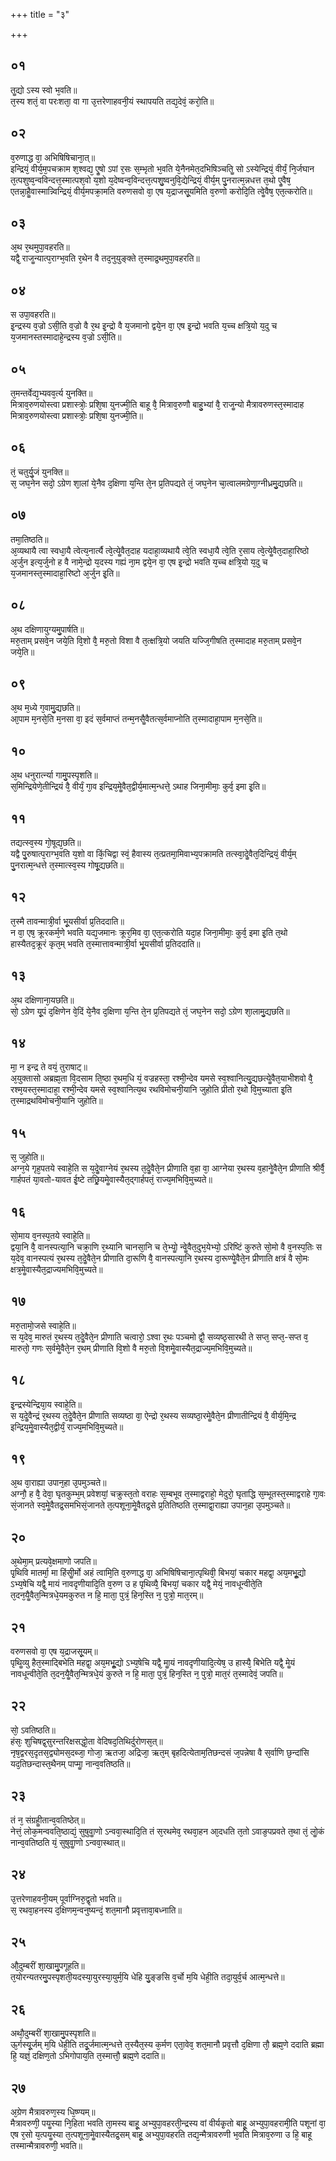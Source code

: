 +++
title = "३"

+++
## ०१
तॗद्यो ऽस्य स्वो भ᳘वति॥  
त᳘स्य शतं᳘ वा परःशता᳘ वा गा उ᳘त्तरेणाहवनी᳘यं स्थापयति तद्य᳘देवं᳘ करो᳘ति॥  
## ०२
व᳘रुणाद्ध वा᳘ अभिषिषिचाना᳘त्॥  
इन्द्रियं᳘ वीर्य᳘म᳘पचक्राम श᳘श्वद्य᳘ एॗषो ऽपां र᳘सः स᳘म्भृतो भ᳘वति ये᳘नैनमेत᳘दभिषिञ्चतिॗ सो ऽस्येन्द्रियं᳘ वीर्यं᳘ नि᳘र्जघान त᳘त्पशुष्व᳘न्वविन्दत्त᳘स्मात्पश᳘वो य᳘शो य᳘देष्वन्व᳘विन्दत्त᳘त्पशु᳘ष्वनुवि᳘द्येन्द्रियं᳘ वीर्य᳘म् पु᳘नरात्म᳘न्नधत्त त᳘थो एॗवैष᳘ एतन्ना᳘हैॗवास्मान्न्विन्द्रियं᳘ वीर्य᳘मपक्रा᳘मति वरुणसवो वा᳘ एष य᳘द्राजसू᳘यमिति व᳘रुणो करोदि᳘ति त्वेॗवैष᳘ एत᳘त्करोति॥  
## ०३
अ᳘थ र᳘थमुपा᳘वहरति॥  
यद्वै᳘ राजॗन्यात्प᳘राग्भ᳘वति र᳘थेन वै तद᳘नुयुङ्क्ते त᳘स्माद्र᳘थमुपा᳘वहरति॥  
## ०४
स उपा᳘वहरति॥  
इ᳘न्द्रस्य व᳘ज्रो ऽसी᳘ति व᳘ज्रो वै र᳘थ इ᳘न्द्रो वै य᳘जमानो द्वये᳘न वा᳘ एष इ᳘न्द्रो भवति य᳘च्च क्षत्रि᳘यो य᳘दु च य᳘जमानस्तस्मादाहे᳘न्द्रस्य व᳘ज्रो ऽसी᳘ति॥  
## ०५
त᳘मन्तर्वेद्य᳘भ्यवव᳘र्त्य युनक्ति॥  
मित्राव᳘रुणयोस्त्वा प्रशास्त्रोः᳘ प्रशि᳘षा युनज्मी᳘ति बाहू वै᳘ मित्राव᳘रुणौ बाहु᳘भ्यां वै᳘ राजॗन्यो मैत्रावरुणस्त᳘स्मादाह मित्राव᳘रुणयोस्त्वा प्रशास्त्रोः᳘ प्रशि᳘षा युनज्मी᳘ति॥  
## ०६
तं᳘ चतुर्यु᳘जं युनक्ति॥  
स᳘ जघ᳘नेन सदो᳘ ऽग्रेण शा᳘लां ये᳘नैव द᳘क्षिणा य᳘न्ति ते᳘न प्र᳘तिपद्यते तं᳘ जघ᳘नेन चा᳘त्वालमग्रेणा᳘ग्नीध्रमु᳘द्यछति॥  
## ०७
तमा᳘तिष्ठति॥  
अ᳘व्यथायै त्वा स्वधा᳘यै त्वेत्य᳘नार्त्यै त्वे᳘त्येॗवैत᳘दाह यदाहा᳘व्यथायै त्वे᳘ति स्वधा᳘यै त्वे᳘ति र᳘साय त्वे᳘त्येॗवैत᳘दाहा᳘रिष्ठो अ᳘र्जुन इत्य᳘र्जुनो ह वै नामे᳘न्द्रो य᳘दस्य गह्यं ना᳘म द्वये᳘न वा᳘ एष इ᳘न्द्रो भवति य᳘च्च क्षत्रि᳘यो य᳘दु च य᳘जमानस्त᳘स्मादाहा᳘रिष्टो अ᳘र्जुन इ᳘ति॥  
## ०८
अ᳘थ दक्षिणायुग्यमु᳘पार्षति॥  
मरु᳘ताम् प्रसवे᳘न जये᳘ति वि᳘शो वै᳘ मरु᳘तो विशा वै त᳘त्क्षत्रि᳘यो जयति यज्जि᳘गीषति त᳘स्मादाह मरु᳘ताम् प्रसवे᳘न जये᳘ति॥  
## ०९
अ᳘थ म᳘ध्ये ग᳘वामु᳘द्यछति॥  
आ᳘पाम म᳘नसे᳘ति म᳘नसा वा᳘ इदं स᳘र्वमाप्तं तन्म᳘नसैॗवैतत्स᳘र्वमाप्नोति त᳘स्मादाहा᳘पाम म᳘नसे᳘ति॥  
## १०
अ᳘थ धनुरार्त्न्या गामु᳘पस्पृशति॥  
स᳘मिन्द्रियेणे᳘तीन्द्रियं वै᳘ वीर्यं᳘ गा᳘व इन्द्रिय᳘मेॗवैत᳘द्वीर्य᳘मात्म᳘न्धत्ते᳘ ऽथाह जिना᳘मीमाः᳘ कुर्व᳘ इमा इ᳘ति॥  
## ११
तद्यत्स्व᳘स्य गो᳘षूद्य᳘छति॥  
यद्वै पु᳘रुषात्प᳘राग्भ᳘वति य᳘शो वा किं᳘चिद्वा स्वं᳘ हैवास्य त᳘त्प्रतमा᳘मिवाभ्य᳘पक्रामति तत्स्वा᳘देॗवैत᳘दिन्द्रियं᳘ वीर्य᳘म् पु᳘नरात्म᳘न्धत्ते त᳘स्मात्स्व᳘स्य गोषू᳘द्यछति॥  
## १२
त᳘स्मै तावन्मात्री᳘र्वा भू᳘यसीर्वा प्र᳘तिददाति॥  
न वा᳘ एष᳘ क्रूरकर्म᳘णे भवति यद्य᳘जमानः क्रूर᳘मिव वा᳘ एत᳘त्करोति यदा᳘ह जिना᳘मीमाः᳘ कुर्व᳘ इमा इ᳘ति त᳘थो हास्यैतद᳘क्रूरं कृत᳘म् भवति त᳘स्मात्तावन्मात्री᳘र्वा भू᳘यसीर्वा प्र᳘तिददाति॥  
## १३
अ᳘थ दक्षिणाना᳘यछति॥  
सो᳘ ऽग्रेण यू᳘पं द᳘क्षिणेन वे᳘दिं ये᳘नैव द᳘क्षिणा य᳘न्ति ते᳘न प्र᳘तिपद्यते तं᳘ जघ᳘नेन सदो᳘ ऽग्रेण शा᳘लामु᳘द्यछति॥  
## १४
मा᳘ न इन्द्र ते वयं᳘ तुराषाट्॥  
अ᳘युक्तासो अब्रह्म᳘ता वि᳘दसाम ति᳘ष्ठा र᳘थम᳘धि यं᳘ वज्रहस्ता᳘ रश्मी᳘न्देव यमसे स्व᳘श्वानित्यु᳘द्यछत्येॗवैत᳘याभीशवो वै᳘ रश्म᳘यस्त᳘स्मादाहा᳘ रश्मी᳘न्देव यमसे स्व᳘श्वानित्य᳘थ रथविमोचनी᳘यानि जुहोति प्रीतो र᳘थो वि᳘मुच्याता इ᳘ति त᳘स्माद्रथविमोचनी᳘यानि जुहोति॥  
## १५
स᳘ जुहोति॥  
अग्न᳘ये गृह᳘पतये स्वाहे᳘ति स य᳘देॗवाग्नेयं र᳘थस्य त᳘देॗवैते᳘न प्रीणाति व᳘हा वा᳘ आग्नेया र᳘थस्य व᳘हानेॗवैते᳘न प्रीणाति श्रीर्वै᳘ गार्हपतं या᳘वतो-यावत ई᳘ष्टे तछ्रि᳘यमेॗवास्यैत᳘द्गार्हपतं᳘ राज्य᳘मभिवि᳘मुच्यते॥  
## १६
सो᳘माय व᳘नस्प᳘तये स्वाहे᳘ति॥  
द्वया᳘नि वै᳘ वानस्पत्या᳘नि चक्रा᳘णि र᳘थ्यानि चानसा᳘नि च ते᳘भ्योॗ न्वेॗवैत᳘दुभ᳘येभ्यो᳘ ऽरिष्टिं कुरुते सो᳘मो वै व᳘नस्प᳘तिः स य᳘देव᳘ वानस्पत्यं र᳘थस्य त᳘देॗवैते᳘न प्रीणाति दा᳘रूणि वै᳘ वानस्पत्या᳘नि र᳘थस्य दा᳘रूण्येॗवैते᳘न प्रीणाति क्षत्रं वै सो᳘मः क्षत्र᳘मेॗवास्यैत᳘द्राज्यमभिवि᳘मुच्यते॥  
## १७
मरु᳘तामो᳘जसे स्वाहे᳘ति॥  
स य᳘देव᳘ मारुतं र᳘थस्य त᳘देॗवैते᳘न प्रीणाति चत्वारो᳘ ऽश्वा र᳘थः पञ्चमो द्वौ᳘ सव्यष्ठृसारथी ते सप्त᳘ सप्त᳘-सप्त व᳘ मारुतो᳘ गणः स᳘र्वमेॗवैते᳘न र᳘थम् प्रीणाति वि᳘शो वै मरु᳘तो वि᳘शमेॗवास्यैत᳘द्राज्य᳘मभिवि᳘मुच्यते॥  
## १८
इ᳘न्द्रस्येन्द्रिया᳘य स्वाहे᳘ति॥  
स य᳘देॗवैन्द्रं र᳘थस्य त᳘देॗवैते᳘न प्रीणाति सव्यष्ठा वा᳘ ऐन्द्रो र᳘थस्य सव्यष्ठा᳘रमेॗवैते᳘न प्रीणातीन्द्रियं वै᳘ वीर्य᳘मि᳘न्द्र इन्द्रिय᳘मेॗवास्यैत᳘द्वीर्यं᳘ राज्य᳘मभिवि᳘मुच्यते॥  
## १९
अ᳘थ वा᳘राह्या उपान᳘हा उ᳘पमुञ्चते॥  
अग्नौ᳘ ह वै᳘ देवा᳘ घृतकुम्भ᳘म् प्रवेशयां᳘ चक्रुस्त᳘तो वराहः स᳘म्बभूव त᳘स्माद्वराहो᳘ मेदुरो᳘ घृताद्धि स᳘म्भूतस्त᳘स्माद्वराहे गा᳘वः सं᳘जानते स्व᳘मेॗवैतद्र᳘समभिसं᳘जानते त᳘त्पशूना᳘मेॗवैतद्र᳘से प्र᳘तितिष्ठति त᳘स्माद्वा᳘राह्या उपान᳘हा उ᳘पमुञ्चते॥  
## २०
अ᳘थेमा᳘म् प्रत्यवे᳘क्षमाणो जपति॥  
पृ᳘थिवि मातर्मा᳘ मा हिंसीॗर्मो अहं त्वामि᳘ति व᳘रुणाद्ध वा᳘ अभिषिषिचाना᳘त्पृथिवी᳘ बिभयां᳘ चकार महद्वा᳘ अय᳘मभूॗद्यो ऽभ्य᳘षेचि यद्वै᳘ मायं नावदृणीयादि᳘ति व᳘रुण उ ह पृथिव्यै᳘ बिभयां᳘ चकार यद्वै᳘ मेयं᳘ नावधून्वीते᳘ति त᳘दन᳘यैॗवैत᳘न्मित्रधे᳘यमकुरुत न हि᳘ माता᳘ पुत्रं᳘ हिन᳘स्ति न᳘ पुत्रो᳘ मात᳘रम्॥  
## २१
वरुणसवो वा᳘ एष य᳘द्राजसू᳘यम्॥  
पृथिॗव्यु हैत᳘स्माद्बिभेति महद्वा᳘ अय᳘मभूॗद्यो ऽभ्य᳘षेचि यद्वै᳘ माॗयं नावदृणीयादि᳘त्येष᳘ उ हास्यै᳘ बिभेति यद्वै᳘ मेॗयं नावधून्वीते᳘ति त᳘दन᳘यैॗवैत᳘न्मित्रधे᳘यं कुरुते न हि᳘ माता᳘ पुत्रं᳘ हिन᳘स्ति न᳘ पुत्रो᳘ मात᳘रं त᳘स्मादेवं᳘ जपति॥  
## २२
सो᳘ ऽवतिष्ठति॥  
हंसः᳘ शुचिषद्व᳘सुरन्तरिक्षसद्धो᳘ता वेदिषद᳘तिथिर्दुरोणस᳘त्॥  
नृष᳘द्वरस᳘दृतस᳘द्व्योमस᳘दब्जा᳘ गोजा᳘ ऋतजा᳘ अद्रिजा᳘ ऋत᳘म् बृहदित्येताम᳘तिछन्दसं ज᳘पन्नेषा वै स᳘र्वाणि छ᳘न्दांसि यद᳘तिछन्दास्त᳘थैनम् पाप्माॗ नान्व᳘वतिष्ठति॥  
## २३
तं न᳘ संग्रहीॗतान्व᳘वतिष्ठेत्॥  
नेत्तं᳘ लोक᳘मन्ववति᳘ष्ठाद्यं᳘ सुषुवाॗणो ऽन्ववा᳘स्थादि᳘ति तं स᳘रथमेव᳘ रथवा᳘हन आ᳘दधति त᳘तो ऽवाङ᳘पप्रवते त᳘था तं᳘ लोॗकं नान्व᳘वतिष्ठति यं᳘ सुषुवाॗणो ऽन्ववा᳘स्थात्॥  
## २४
उ᳘त्तरेणाहवनी᳘यम् पूर्वाग्निरु᳘द्वृतो भवति॥  
स᳘ रथवा᳘हनस्य द᳘क्षिणम᳘न्वनुष्यन्दं᳘ शत᳘मानौ प्रवृत्तावा᳘बध्नाति॥  
## २५
औ᳘दुम्बरीं शा᳘खामु᳘पगूहति॥  
त᳘योरन्यतरमु᳘पस्पृशती᳘यदस्या᳘युरस्या᳘युर्म᳘यि धेहि यु᳘ङ्ङसि व᳘र्चो म᳘यि धेही᳘ति तदा᳘युर्व᳘र्च आत्म᳘न्धत्ते॥  
## २६
अथौ᳘दुम्बरीं शा᳘खामु᳘पस्पृशति॥  
ऊ᳘र्गस्यू᳘र्जम् म᳘यि धेही᳘ति तदू᳘र्जमात्म᳘न्धत्ते त᳘स्यैत᳘स्य क᳘र्मण एता᳘वेव᳘ शत᳘मानौ प्रवृत्तौ द᳘क्षिणा तौ᳘ ब्रह्म᳘णे ददाति ब्रह्मा हि᳘ यज्ञं᳘ दक्षिण᳘तो ऽभिगोपाय᳘ति त᳘स्मात्तौ᳘ ब्रह्म᳘णे ददाति॥  
## २७
अ᳘ग्रेण मैत्रावरुण᳘स्य धि᳘ष्ण्यम्॥  
मैत्रावरुणी᳘ पयॗस्या नि᳘हिता भवति ता᳘मस्य बाहू᳘ अभ्युपा᳘वहरती᳘न्द्रस्य वां वीर्यकृ᳘तो बाहू᳘ अभ्युपा᳘वहरामी᳘ति पशूनां वा᳘ एष र᳘सो य᳘त्पयॗस्या त᳘त्पशूना᳘मेॗवास्यैतद्र᳘सम् बाहू᳘ अभ्युपा᳘वहरति तद्य᳘न्मैत्रावरुणी भ᳘वति मित्राव᳘रुणा उ हि᳘ बाहू तस्मान्मैत्रावरुणी᳘ भवति॥  